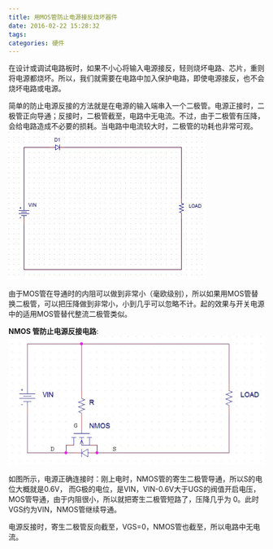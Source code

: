 ```yaml
---
title: 用MOS管防止电源接反烧坏器件
date: 2016-02-22 15:28:32
tags: 
categories: 硬件
---
```


在设计或调试电路板时，如果不小心将输入电源接反，轻则烧坏电路、芯片，重则将电源都烧坏。所以，我们就需要在电路中加入保护电路，即使电源接反，也不会烧坏电路或电源。

简单的防止电源反接的方法就是在电源的输入端串入一个二极管。电源正接时，二极管正向导通；反接时，二极管截至，电路中无电流。不过，由于二极管有压降，会给电路造成不必要的损耗。当电路中电流较大时，二极管的功耗也非常可观。
![Image](/images/2016-02-22/15-44-40.jpg)


由于MOS管在导通时的内阻可以做到非常小（毫欧级别），所以如果用MOS管替换二极管，可以把压降做到非常小，小到几乎可以忽略不计。起的效果与开关电源中的适用MOS管替代整流二极管类似。

**NMOS 管防止电源反接电路**:
![Image](/images/2016-02-22/15-39-38.jpg)

如图所示，电源正确连接时：刚上电时，NMOS管的寄生二极管导通，所以S的电位大概就是0.6V，
而G极的电位，是VIN，VIN-0.6V大于UGS的阀值开启电压，MOS管导通，由于内阻很小，所以就把寄生二极管短路了，压降几乎为 0。此时VGS约为VIN，NMOS管继续导通。

电源反接时，寄生二极管反向截至，VGS=0，NMOS管也截至，所以电路中无电流。
